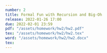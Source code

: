 ```yaml
---
number: 2
title: Formal Fun with Recursion and Big-Oh
release: 2022-01-26 17:00
due: 2022-02-01 23:59
pdf: "/assets/homework/hw2/hw2.pdf"
tex: "/assets/homework/hw2/hw2.tex"
word: "/assets/homework/hw2/hw2.docx"
tex:
---
```

